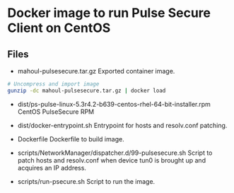 # Docker image to run Pulse Secure Client on CentOS

## Files 

- mahoul-pulsesecure.tar.gz
Exported container image.
```sh
# Uncompress and import image
gunzip -dc mahoul-pulsesecure.tar.gz | docker load

```
- dist/ps-pulse-linux-5.3r4.2-b639-centos-rhel-64-bit-installer.rpm
CentOS PulseSecure RPM

- dist/docker-entrypoint.sh
Entrypoint for hosts and resolv.conf patching.
- Dockerfile
Dockerfile to build image.

- scripts/NetworkManager/dispatcher.d/99-pulsesecure.sh
Script to patch hosts and resolv.conf when device tun0 is brought up
and acquires an IP address.
- scripts/run-psecure.sh
Script to run the image.

